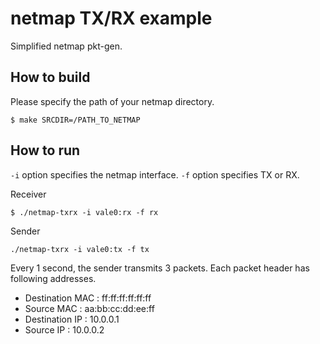 # netmap TX/RX example

Simplified netmap pkt-gen.

## How to build

Please specify the path of your netmap directory.

```
$ make SRCDIR=/PATH_TO_NETMAP
```

## How to run

`-i` option specifies the netmap interface.
`-f` option specifies TX or RX.

Receiver

```
$ ./netmap-txrx -i vale0:rx -f rx
```

Sender

```
./netmap-txrx -i vale0:tx -f tx
```

Every 1 second, the sender transmits 3 packets.
Each packet header has following addresses.

* Destination MAC : ff:ff:ff:ff:ff:ff
* Source MAC      : aa:bb:cc:dd:ee:ff
* Destination IP  : 10.0.0.1
* Source IP       : 10.0.0.2
